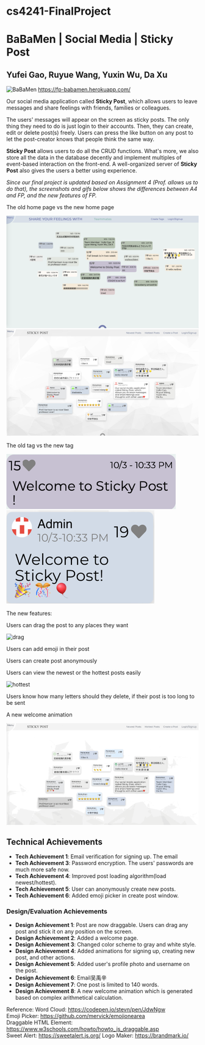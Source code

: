# cs4241-FinalProject

# BaBaMen | Social Media | Sticky Post
## Yufei Gao, Ruyue Wang, Yuxin Wu, Da Xu 

![BaBaMen](/favicon.ico) https://fp-babamen.herokuapp.com/

Our social media application called **Sticky Post**, which allows users to leave messages and share feelings with friends, families or colleagues.

The users' messages will appear on the screen as sticky posts. The only thing they need to do is just login to their accounts. Then, they can create, edit or delete post(s) freely.  Users can press the like button on any post to let the post-creator knows that people think the same way. 

**Sticky Post** allows users to do all the CRUD functions. What's more, we also store all the data in the database decently and implement multiples of event-based interaction on the front-end. A well-organized server of **Sticky Post** also gives the users a better using experience. 

*Since our final project is updated based on Assignment 4 (Prof. allows us to do that), the screenshots and gifs below shows the differences between A4 and FP, and the new features of FP.*

The old home page vs the new home page

![oldHome](/Images/homePage.png)
![newHome](/Images/newHomePage.png)

The old tag vs the new tag

![oldTag](/Images/oldTag.png)
![newTag](/Images/newTag.png)

The new features:

Users can drag the post to any places they want

![drag](/Images/dragNew.gif)

Users can add emoji in their post

Users can create post anonymously

Users can view the newest or the hottest posts easily

![hottest](/Images/hottest.gif)

Users know how many letters should they delete, if their post is too long to be sent

A new welcome animation

![welcomeAnimation](/Images/welcomeAnimation.gif)



## Technical Achievements
- **Tech Achievement 1**: Email verification for signing up. The email
- **Tech Achievement 3**: Password encryption. The users' passwords are much more safe now.
- **Tech Achievement 4**: Improved post loading algorithm(load newest/hottest). 
- **Tech Achievement 5**: User can anonymously create new posts.  
- **Tech Achievement 6**: Added emoji picker in create post window.  

### Design/Evaluation Achievements
- **Design Achievement 1**: Post are now draggable. Users can drag any post and stick it on any position on the screen.  
- **Design Achievement 2**: Added a welcome page.  
- **Design Achievement 3**: Changed color scheme to gray and white style.  
- **Design Achievement 4**: Added animations for signing up, creating new post, and other actions.  
- **Design Achievement 5**: Added user's profile photo and username on the post.  
- **Design Achievement 6**: Email吴禹辛  
- **Design Achievement 7**: One post is limited to 140 words.  
- **Design Achievement 8**: A new welcome animation which is generated based on complex arithmetical calculation.

Reference:
Word Cloud: https://codepen.io/stevn/pen/JdwNgw  
Emoji Picker: https://github.com/mervick/emojionearea  
Draggable HTML Element: https://www.w3schools.com/howto/howto_js_draggable.asp  
Sweet Alert: https://sweetalert.js.org/
Logo Maker: https://brandmark.io/